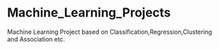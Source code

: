 # Machine_Learning_Projects
 Machine Learning Project based on Classification,Regression,Clustering and Association etc.
